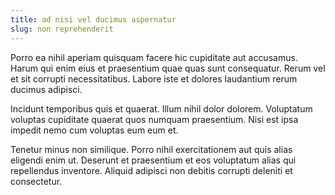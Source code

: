 ```yaml
---
title: ad nisi vel ducimus aspernatur
slug: non reprehenderit
---
```


Porro ea nihil aperiam quisquam facere hic cupiditate aut accusamus. Harum qui enim eius et praesentium quae quas sunt consequatur. Rerum vel et sit corrupti necessitatibus. Labore iste et dolores laudantium rerum ducimus adipisci.

Incidunt temporibus quis et quaerat. Illum nihil dolor dolorem. Voluptatum voluptas cupiditate quaerat quos numquam praesentium. Nisi est ipsa impedit nemo cum voluptas eum eum et.

Tenetur minus non similique. Porro nihil exercitationem aut quis alias eligendi enim ut. Deserunt et praesentium et eos voluptatum alias qui repellendus inventore. Aliquid adipisci non debitis corrupti deleniti et consectetur.
